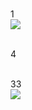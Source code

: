 <br>1<br>
<img src="http://chart.googleapis.com/chart?cht=tx&chl=%5CLarge%20x=%5Cfrac{-b%5Cpm%5Csqrt{b^2-4ac}}{2a}" style="border:none;">




<br>4<br>
<img src="http://www.forkosh.com/mathtex.cgi?c=%5Csqrt{a^2+b^2}" alt="" border=0 align=middle>



<br>33<br>
<img src="http://www.forkosh.com/mathtex.cgi? %5Csum_j w_j x_j %3E %5cmbox{threshold}">


